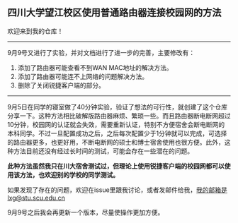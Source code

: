 ## 四川大学望江校区使用普通路由器连接校园网的方法

欢迎来到我的仓库！

---

9月9号又进行了实验，并对文档进行了进一步的完善，主要修改有：

1. 添加了路由器可能查看不到WAN MAC地址的解决方法。
2. 添加了路由器可能连不上网络的问题解决方法。
3. 删除了关闭锐捷客户端的部分。

---

9月5日在同学的寝室做了40分钟实验，验证了想法的可行性，就创建了这个仓库分享一下。这种方法相比破解版路由器麻烦、繁琐一些。而且路由器断电断网超过10分钟，校园网的认证就会失效，需要重新认证，特别不方便宿舍会断电断网的本科同学。不过一旦配置成功之后，之后每次配置少于1分钟就可以完成，可选择的路由器更多，也更好用，不断电断网的硕士和博士宿舍使用也很方便。此外，这种方法目前还没有经过长时间的测试，可能会存在一些潜在的问题。

**此种方法虽然我只在川大宿舍测试过，但理论上使用锐捷客户端的校园网都可以使用该方法，也欢迎别的学校的同学测试。**

如果发现了存在的问题，欢迎在issue里跟我讨论，或者发邮件给我，我的邮箱是lxg@stu.scu.edu.cn



9月9号之后我会再更新一个版本，尽量使操作更加方便。


